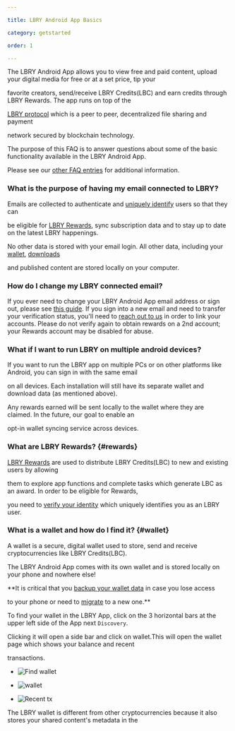 ```yaml
---

title: LBRY Android App Basics

category: getstarted

order: 1

---
```




The LBRY Android App allows you to view free and paid content, upload your digital media for free or at a set price, tip your 

favorite creators, send/receive LBRY Credits(LBC) and earn credits through LBRY Rewards. The app runs on top of the 

[LBRY protocol](https://lbry.io/faq/what-is-lbry) which is a peer to peer, decentralized file sharing and payment 

network secured by blockchain technology. 



The purpose of this FAQ is to answer questions about some of the basic functionality available in the LBRY Android App. 

Please see our [other FAQ entries](https://lbry.io/faq) for additional information.



### What is the purpose of having my email connected to LBRY?

Emails are collected to authenticate and [uniquely identify](https://lbry.io/faq/identity-requirements) users so that they can 

be eligible for [LBRY Rewards](#rewards), sync subscription data and to stay up to date on the latest LBRY happenings. 

No other data is stored with your email login. All other data, including your [wallet](#wallet), [downloads](#data) 

and published content are stored locally on your computer.



### How do I change my LBRY connected email?

If you ever need to change your LBRY Android App email address or sign out, please see [this guide](https://lbry.io/faq/how-to-change-email). If you sign into a new email and need to transfer your verification status, you'll need to [reach out to us](mailto:help@lbryio) in order to link your accounts. Please do not verify again to obtain rewards on a 2nd account; your Rewards account may be disabled for abuse.





### What if I want to run LBRY on multiple android devices?

If you want to run the LBRY app on multiple PCs or on other platforms like Android, you can sign in with the same email 

on all devices. Each installation will still have its separate wallet and download data (as mentioned above). 

Any rewards earned will be sent locally to the wallet where they are claimed. In the future, our goal to enable an 

opt-in wallet syncing service across devices. 



### What are LBRY Rewards? {#rewards}

[LBRY Rewards](https://lbry.io/faq/rewards) are used to distribute LBRY Credits(LBC) to new and existing users by allowing 

them to explore app functions and complete tasks which generate LBC as an award. In order to be eligible for Rewards, 

you need to [verify your identity](https://lbry.io/faq/identity-requirements) which uniquely identifies you as an LBRY user.





### What is a wallet and how do I find it? {#wallet}

A wallet is a secure, digital wallet used to store, send and receive cryptocurrencies like LBRY Credits(LBC). 

The LBRY Android App comes with its own wallet and is stored locally on your phone and nowhere else! 

**It is critical that you [backup your wallet data](https://lbry.io/faq/how-to-backup-wallet) in case you lose access

to your phone or need to [migrate](https://lbry.io/faq/backup-data) to a new one.**



To find your wallet in the LBRY App, click on the 3 horizontal bars at the upper left side of the App next `Discovery`. 

Clicking it will open a side bar and click on wallet.This will open the wallet page which shows your balance and recent

transactions.

- ![Find wallet](https://spee.ch/584373c857bd00c2ba966bcfd1e321fce1dcd188/rewards1.jpg)

- ![wallet](https://spee.ch/453014d3c3c3b9f507fc80c8e9c9bceb57acc32d/wallet2.jpg)

- ![Recent tx](https://spee.ch/20d45445b9d161f0727a82cba0e7350e1267e17f/recent-tx.jpg)



The LBRY wallet is different from other cryptocurrencies because it also stores your shared content's metadata in the 


